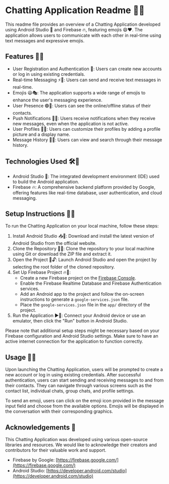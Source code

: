 # Chatting Application Readme 💬📱

This readme file provides an overview of a Chatting Application developed using Android Studio 🚀 and Firebase 🔥, featuring emojis 😄❤️. The application allows users to communicate with each other in real-time using text messages and expressive emojis.

## Features 🎉🌟
- User Registration and Authentication 🔐: Users can create new accounts or log in using existing credentials.
- Real-time Messaging ⚡💬: Users can send and receive text messages in real-time.
- Emojis 😃🎭: The application supports a wide range of emojis to enhance the user's messaging experience.
- User Presence 🟢🔴: Users can see the online/offline status of their contacts.
- Push Notifications 📲🔔: Users receive notifications when they receive new messages, even when the application is not active.
- User Profiles 👤🌐: Users can customize their profiles by adding a profile picture and a display name.
- Message History 📜🔎: Users can view and search through their message history.

## Technologies Used 🛠️🚀
- Android Studio 📱: The integrated development environment (IDE) used to build the Android application.
- Firebase 🔥: A comprehensive backend platform provided by Google, offering features like real-time database, user authentication, and cloud messaging.

## Setup Instructions 📝🔧
To run the Chatting Application on your local machine, follow these steps:

1. Install Android Studio 📥🚀: Download and install the latest version of Android Studio from the official website.
2. Clone the Repository 📂👥: Clone the repository to your local machine using Git or download the ZIP file and extract it.
3. Open the Project 📂🔓: Launch Android Studio and open the project by selecting the root folder of the cloned repository.
4. Set Up Firebase Project 🔥🔧:
   - Create a new Firebase project on the [Firebase Console](https://console.firebase.google.com/).
   - Enable the Firebase Realtime Database and Firebase Authentication services.
   - Add an Android app to the project and follow the on-screen instructions to generate a `google-services.json` file.
   - Place the `google-services.json` file in the `app/` directory of the project.
5. Run the Application ▶️📱: Connect your Android device or use an emulator, then click the "Run" button in Android Studio.

Please note that additional setup steps might be necessary based on your Firebase configuration and Android Studio settings. Make sure to have an active internet connection for the application to function correctly.

## Usage 📲💬
Upon launching the Chatting Application, users will be prompted to create a new account or log in using existing credentials. After successful authentication, users can start sending and receiving messages to and from their contacts. They can navigate through various screens such as the contact list, individual chats, group chats, and profile settings.

To send an emoji, users can click on the emoji icon provided in the message input field and choose from the available options. Emojis will be displayed in the conversation with their corresponding graphics.

## Acknowledgements 🌟
This Chatting Application was developed using various open-source libraries and resources. We would like to acknowledge their creators and contributors for their valuable work and support.

- Firebase by Google: [https://firebase.google.com/](https://firebase.google.com/)
- Android Studio: [https://developer.android.com/studio](https://developer.android.com/studio)

